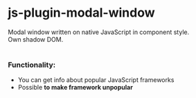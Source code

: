 # js-plugin-modal-window

Modal window written on native JavaScript in component style. <br>
Own shadow DOM.
<br>
<br>
<h3>Functionality:</h3>
<ul>
  <li>You can get info about popular JavaScript frameworks</li>
  <li>Possible <strong>to make framework unpopular</strong></li>
</ul>

